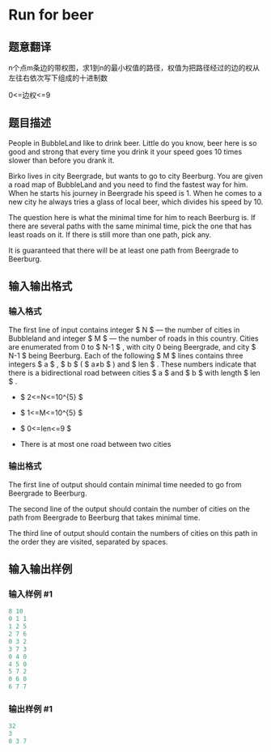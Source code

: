 # Run for beer

## 题意翻译

n个点m条边的带权图，求1到n的最小权值的路径，权值为把路径经过的边的权从左往右依次写下组成的十进制数

0<=边权<=9

## 题目描述

People in BubbleLand like to drink beer. Little do you know, beer here is so good and strong that every time you drink it your speed goes 10 times slower than before you drank it.

Birko lives in city Beergrade, but wants to go to city Beerburg. You are given a road map of BubbleLand and you need to find the fastest way for him. When he starts his journey in Beergrade his speed is 1. When he comes to a new city he always tries a glass of local beer, which divides his speed by 10.

The question here is what the minimal time for him to reach Beerburg is. If there are several paths with the same minimal time, pick the one that has least roads on it. If there is still more than one path, pick any.

It is guaranteed that there will be at least one path from Beergrade to Beerburg.

## 输入输出格式

### 输入格式

The first line of input contains integer $ N $ — the number of cities in Bubbleland and integer $ M $ — the number of roads in this country. Cities are enumerated from 0 to $ N-1 $ , with city 0 being Beergrade, and city $ N-1 $ being Beerburg. Each of the following $ M $ lines contains three integers $ a $ , $ b $ ( $ a≠b $ ) and $ len $ . These numbers indicate that there is a bidirectional road between cities $ a $ and $ b $ with length $ len $ .

- $ 2<=N<=10^{5} $

- $ 1<=M<=10^{5} $

- $ 0<=len<=9 $

- There is at most one road between two cities

### 输出格式

The first line of output should contain minimal time needed to go from Beergrade to Beerburg.

The second line of the output should contain the number of cities on the path from Beergrade to Beerburg that takes minimal time.

The third line of output should contain the numbers of cities on this path in the order they are visited, separated by spaces.

## 输入输出样例

### 输入样例 #1

```cpp
8 10
0 1 1
1 2 5
2 7 6
0 3 2
3 7 3
0 4 0
4 5 0
5 7 2
0 6 0
6 7 7

```
### 输出样例 #1

```cpp
32
3
0 3 7

```
